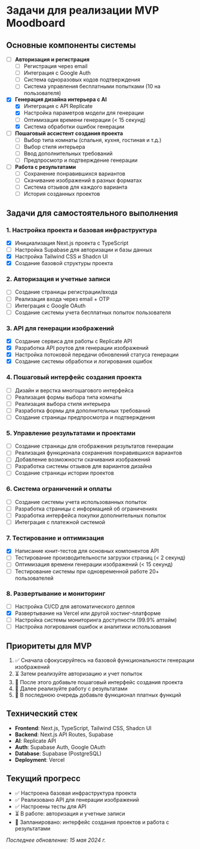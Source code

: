 # Задачи для реализации MVP Moodboard

## Основные компоненты системы

- [ ] **Авторизация и регистрация**
  - [ ] Регистрация через email
  - [ ] Интеграция с Google Auth
  - [ ] Система одноразовых кодов подтверждения
  - [ ] Система управления бесплатными попытками (10 на пользователя)

- [x] **Генерация дизайна интерьера с AI**
  - [x] Интеграция с API Replicate
  - [x] Настройка параметров модели для генерации
  - [ ] Оптимизация времени генерации (< 15 секунд)
  - [x] Система обработки ошибок генерации

- [ ] **Пошаговый ассистент создания проекта**
  - [ ] Выбор типа комнаты (спальня, кухня, гостиная и т.д.)
  - [ ] Выбор стиля интерьера
  - [ ] Ввод дополнительных требований
  - [ ] Предпросмотр и подтверждение генерации

- [ ] **Работа с результатами**
  - [ ] Сохранение понравившихся вариантов
  - [ ] Скачивание изображений в разных форматах
  - [ ] Система отзывов для каждого варианта
  - [ ] История созданных проектов

## Задачи для самостоятельного выполнения

### 1. Настройка проекта и базовая инфраструктура

- [x] Инициализация Next.js проекта с TypeScript
- [ ] Настройка Supabase для авторизации и базы данных
- [x] Настройка Tailwind CSS и Shadcn UI
- [x] Создание базовой структуры проекта

### 2. Авторизация и учетные записи

- [ ] Создание страницы регистрации/входа
- [ ] Реализация входа через email + OTP
- [ ] Интеграция с Google OAuth
- [ ] Создание системы учета бесплатных попыток пользователя

### 3. API для генерации изображений

- [x] Создание сервиса для работы с Replicate API
- [x] Разработка API роутов для генерации изображений
- [x] Настройка потоковой передачи обновлений статуса генерации
- [x] Создание системы обработки и логирования ошибок

### 4. Пошаговый интерфейс создания проекта

- [ ] Дизайн и верстка многошагового интерфейса
- [ ] Реализация формы выбора типа комнаты
- [ ] Реализация выбора стиля интерьера
- [ ] Разработка формы для дополнительных требований
- [ ] Создание страницы предпросмотра и подтверждения

### 5. Управление результатами и проектами

- [ ] Создание страницы для отображения результатов генерации
- [ ] Реализация функционала сохранения понравившихся вариантов
- [ ] Добавление возможности скачивания изображений
- [ ] Разработка системы отзывов для вариантов дизайна
- [ ] Создание страницы истории проектов

### 6. Система ограничений и оплаты

- [ ] Создание системы учета использованных попыток
- [ ] Разработка страницы с информацией об ограничениях
- [ ] Разработка интерфейса покупки дополнительных попыток
- [ ] Интеграция с платежной системой

### 7. Тестирование и оптимизация

- [x] Написание юнит-тестов для основных компонентов API
- [ ] Тестирование производительности загрузки страниц (< 2 секунд)
- [ ] Оптимизация времени генерации изображений (< 15 секунд)
- [ ] Тестирование системы при одновременной работе 20+ пользователей

### 8. Развертывание и мониторинг

- [ ] Настройка CI/CD для автоматического деплоя
- [x] Развертывание на Vercel или другой хостинг-платформе
- [ ] Настройка системы мониторинга доступности (99.9% аптайм)
- [ ] Настройка логирования ошибок и аналитики использования

## Приоритеты для MVP

1. ✅ Сначала сфокусируйтесь на базовой функциональности генерации изображений
2. ⏳ Затем реализуйте авторизацию и учет попыток
3. 📝 После этого добавьте пошаговый интерфейс создания проекта
4. 📝 Далее реализуйте работу с результатами
5. 📝 В последнюю очередь добавьте функционал платных функций

## Технический стек

- **Frontend**: Next.js, TypeScript, Tailwind CSS, Shadcn UI
- **Backend**: Next.js API Routes, Supabase
- **AI**: Replicate API
- **Auth**: Supabase Auth, Google OAuth
- **Database**: Supabase (PostgreSQL)
- **Deployment**: Vercel

## Текущий прогресс

- ✅ Настроена базовая инфраструктура проекта
- ✅ Реализовано API для генерации изображений
- ✅ Настроены тесты для API
- ⏳ В работе: авторизация и учетные записи
- 📝 Запланировано: интерфейс создания проектов и работа с результатами

_Последнее обновление: 15 мая 2024 г._ 
